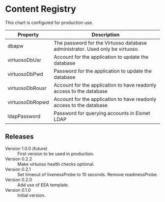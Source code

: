 # Content Registry

This chart is configured for production use.


| Property      | Description |
| ------------- |-------------|
| dbapw | The password for the Virtuoso database administrator. Used only be virtuoso. |
| virtuosoDbUsr | Account for the application to update the database |
| virtuosoDbPwd | Password for the application to update the database |
| virtuosoDbRousr | Account for the application to have readonly access to the database |
| virtuosoDbRopwd | Account for the application to have readonly access to the database |
| ldapPassword | Password for querying accounts in Eionet LDAP |


## Releases

<dl>

  <dt>Version 1.0.0 (future)</dt>
  <dd>First version to be used in production.</dd>

  <dt>Version 0.2.2</dt>
  <dd>Make virtuoso health checks optional.</dd>

  <dt>Version 0.2.1</dt>
  <dd>Set timeout of livenessProbe to 10 seconds. Remove readinessProbe.</dd>

  <dt>Version 0.2.0</dt>
  <dd>Add use of EEA template.</dd>

  <dt>Version 0.1.0</dt>
  <dd>Initial version.</dd>

</dl>

